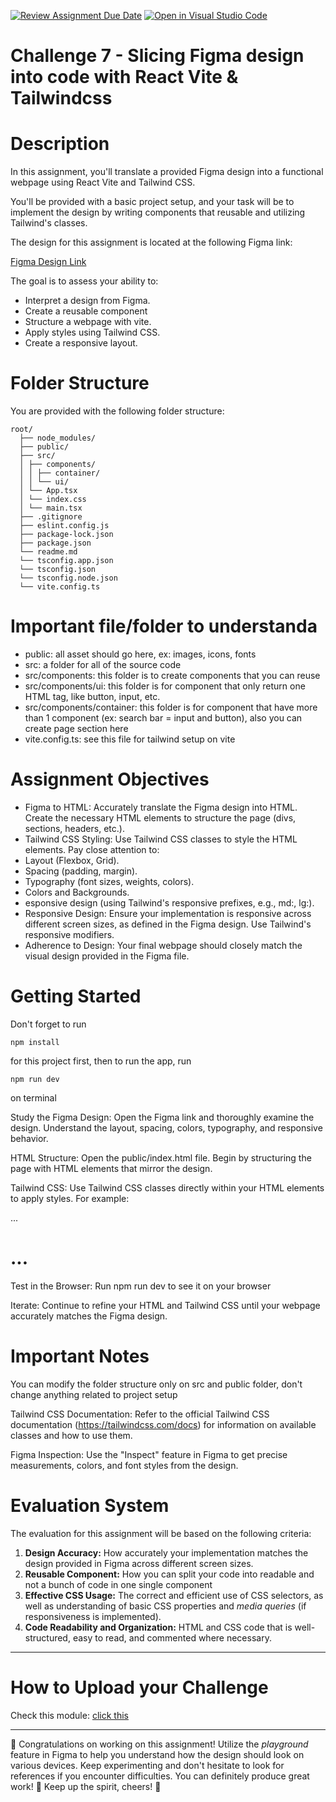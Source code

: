 [![Review Assignment Due Date](https://classroom.github.com/assets/deadline-readme-button-22041afd0340ce965d47ae6ef1cefeee28c7c493a6346c4f15d667ab976d596c.svg)](https://classroom.github.com/a/4D5WOhjW)
[![Open in Visual Studio Code](https://classroom.github.com/assets/open-in-vscode-2e0aaae1b6195c2367325f4f02e2d04e9abb55f0b24a779b69b11b9e10269abc.svg)](https://classroom.github.com/online_ide?assignment_repo_id=20468433&assignment_repo_type=AssignmentRepo)
# Challenge 7 - Slicing Figma design into code with React Vite & Tailwindcss

# Description

In this assignment, you'll translate a provided Figma design into a functional webpage using React Vite and Tailwind CSS.

You'll be provided with a basic project setup, and your task will be to implement the design by writing components that reusable and utilizing Tailwind's classes.

The design for this assignment is located at the following Figma link:

[Figma Design Link](https://www.figma.com/design/SiIl1A1UdSOVLKrtMjgHD2/Company-Profile---Batch-4?node-id=8411-143671&t=wyqKMkBKZYGo958y-1)

The goal is to assess your ability to:

- Interpret a design from Figma.
- Create a reusable component
- Structure a webpage with vite.
- Apply styles using Tailwind CSS.
- Create a responsive layout.

# Folder Structure

You are provided with the following folder structure:

```
root/
  ├── node_modules/
  ├── public/
  ├── src/
  │ ├── components/
  │ │ ├── container/
  │ │ └── ui/
  │ └── App.tsx
  │ └── index.css
  │ └── main.tsx
  ├── .gitignore
  ├── eslint.config.js
  ├── package-lock.json
  ├── package.json
  └── readme.md
  └── tsconfig.app.json
  └── tsconfig.json
  └── tsconfig.node.json
  └── vite.config.ts
```

# Important file/folder to understanda

- public: all asset should go here, ex: images, icons, fonts
- src: a folder for all of the source code
- src/components: this folder is to create components that you can reuse
- src/components/ui: this folder is for component that only return one HTML tag, like button, input, etc.
- src/components/container: this folder is for component that have more than 1 component (ex: search bar = input and button), also you can create page section here
- vite.config.ts: see this file for tailwind setup on vite

# Assignment Objectives

- Figma to HTML: Accurately translate the Figma design into HTML. Create the necessary HTML elements to structure the page (divs, sections, headers, etc.).
- Tailwind CSS Styling: Use Tailwind CSS classes to style the HTML elements. Pay close attention to:
- Layout (Flexbox, Grid).
- Spacing (padding, margin).
- Typography (font sizes, weights, colors).
- Colors and Backgrounds.
- esponsive design (using Tailwind's responsive prefixes, e.g., md:, lg:).
- Responsive Design: Ensure your implementation is responsive across different screen sizes, as defined in the Figma design. Use Tailwind's responsive modifiers.
- Adherence to Design: Your final webpage should closely match the visual design provided in the Figma file.

# Getting Started

Don't forget to run

```
npm install
```

for this project first, then to run the app, run

```
npm run dev
```

on terminal

Study the Figma Design: Open the Figma link and thoroughly examine the design. Understand the layout, spacing, colors, typography, and responsive behavior.

HTML Structure: Open the public/index.html file. Begin by structuring the page with HTML elements that mirror the design.

Tailwind CSS: Use Tailwind CSS classes directly within your HTML elements to apply styles. For example:

<div class="flex justify-center items-center">...</div>

<h1 class="text-3xl font-bold text-blue-600">...</h1>

Test in the Browser: Run npm run dev to see it on your browser

Iterate: Continue to refine your HTML and Tailwind CSS until your webpage accurately matches the Figma design.

# Important Notes

You can modify the folder structure only on src and public folder, don't change anything related to project setup

Tailwind CSS Documentation: Refer to the official Tailwind CSS documentation (https://tailwindcss.com/docs) for information on available classes and how to use them.

Figma Inspection: Use the "Inspect" feature in Figma to get precise measurements, colors, and font styles from the design.

# Evaluation System

The evaluation for this assignment will be based on the following criteria:

1.  **Design Accuracy:** How accurately your implementation matches the design provided in Figma across different screen sizes.
2.  **Reusable Component:** How you can split your code into readable and not a bunch of code in one single component
3.  **Effective CSS Usage:** The correct and efficient use of CSS selectors, as well as understanding of basic CSS properties and _media queries_ (if responsiveness is implemented).
4.  **Code Readability and Organization:** HTML and CSS code that is well-structured, easy to read, and commented where necessary.

---

# How to Upload your Challenge

Check this module: [click this](https://orchid-clematis-3e4.notion.site/Panduan-Penggunaan-Git-Untuk-Upload-Assignment-e2d80a19b3684f5d8f1a4209dcf85445?pvs=73)

---

🎉 Congratulations on working on this assignment! Utilize the _playground_ feature in Figma to help you understand how the design should look on various devices. Keep experimenting and don't hesitate to look for references if you encounter difficulties. You can definitely produce great work! 🚀 Keep up the spirit, cheers! 🎈

